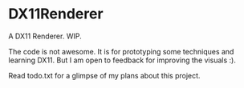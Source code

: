 # DX11Renderer
A DX11 Renderer. WIP.

The code is not awesome. It is for prototyping some techniques and learning DX11.
But I am open to feedback for improving the visuals :).

Read todo.txt for a glimpse of my plans about this project.